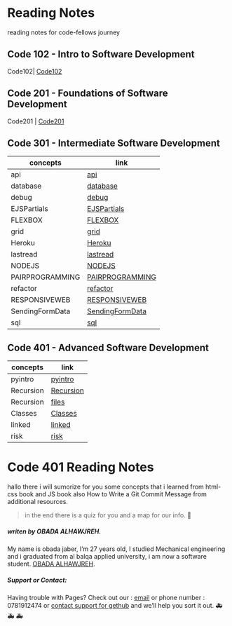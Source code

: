 # Reading Notes
reading notes for code-fellows journey
## Code 102 - Intro to Software Development

Code102| [Code102](https://github.com/Obada-gh/Code102-reading-notes)

## Code 201 - Foundations of Software Development

Code201 | [Code201](https://github.com/Obada-gh/reading-notes-201)

## Code 301 - Intermediate Software Development

concepts | link
------------ | -------------
 api |[api](https://obada-gh.github.io/reading-notes/301/api)
 database| [database](https://obada-gh.github.io/reading-notes/301/database)
 debug |[debug](https://obada-gh.github.io/reading-notes/301/debug)
 EJSPartials| [EJSPartials](https://obada-gh.github.io/reading-notes/301/EJSPartials)
 FLEXBOX| [FLEXBOX](https://obada-gh.github.io/reading-notes/301/FLEXBOX)
 grid| [grid](https://obada-gh.github.io/reading-notes/301/grid)
 Heroku| [Heroku](https://obada-gh.github.io/reading-notes/301/Heroku)
 lastread| [lastread](https://obada-gh.github.io/reading-notes/301/lastread)
 NODEJS| [NODEJS](https://obada-gh.github.io/reading-notes/301/NODEJS)
 PAIRPROGRAMMING| [PAIRPROGRAMMING](https://obada-gh.github.io/reading-notes/301/PAIRPROGRAMMING)
 refactor| [refactor](https://obada-gh.github.io/reading-notes/301/refactor)
 RESPONSIVEWEB| [RESPONSIVEWEB](https://obada-gh.github.io/reading-notes/301/RESPONSIVEWEB)
 SendingFormData| [SendingFormData](https://obada-gh.github.io/reading-notes/301/SendingFormData)
 sql| [sql](https://obada-gh.github.io/reading-notes/301/sql)

 

## Code 401 - Advanced Software Development

concepts | link
------------ | -------------
 pyintro |[pyintro](https://obada-gh.github.io/reading-notes/401/pyintro)
 Recursion |[Recursion](https://obada-gh.github.io/reading-notes/401/Recursion)
 Recursion |[files](https://obada-gh.github.io/reading-notes/401/files/)
 Classes |[Classes](https://obada-gh.github.io/reading-notes/401/Classes)
 linked |[linked](https://obada-gh.github.io/reading-notes/401/linked)
 risk |[risk](https://obada-gh.github.io/reading-notes/401/risk)




# Code 401 Reading Notes
hallo there i will sumorize for you some concepts that i learned from html-css book and JS book also How to Write a Git Commit Message from additional resources.
>in the end there is a quiz for you and a map for our info. &#128175;








##### *writen by OBADA ALHAWJREH.*

My name is obada jaber, I’m 27 years old, I studied Mechanical engineering and i graduated from al balqa applied university, i am now a software student. [OBADA ALHAWJREH](https://github.com/Obada-gh). 

##### *Support or Contact:*

Having trouble with Pages? Check out our : [email](obada7jaber7@gmail.com) or phone number : 0781912474 or [contact support for gethub](https://support.github.com/contact) and we’ll help you sort it out. &#x1F691; &#x1F691; &#x1F691;
